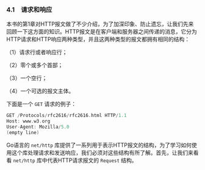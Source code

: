 ### 4.1　请求和响应

本书的第1章对HTTP报文做了不少介绍，为了加深印象、防止遗忘，让我们先来回顾一下这方面的知识。HTTP报文是在客户端和服务器之间传递的消息，它分为HTTP请求和HTTP响应两种类型，并且这两种类型的报文都拥有相同的结构：

（1）请求行或者响应行；

（2）零个或多个首部；

（3）一个空行；

（4）一个可选的报文主体。

下面是一个 `GET` 请求的例子：

```go
GET /Protocols/rfc2616/rfc2616.html HTTP/1.1
Host: www.w3.org
User-Agent: Mozilla/5.0
(empty line)
```

Go语言的 `net/http` 库提供了一系列用于表示HTTP报文的结构，为了学习如何使用这个库处理请求和发送响应，我们必须对这些结构有所了解。首先，让我们来看看 `net/http` 库中代表HTTP请求报文的 `Request` 结构。

